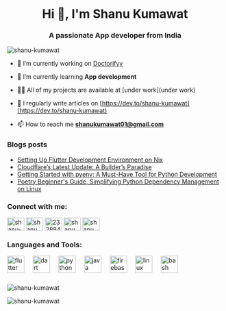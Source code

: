 <h1 align="center">Hi 👋, I'm Shanu Kumawat</h1>
<h3 align="center">A passionate App developer from India</h3>

<p align="left"> <img src="https://komarev.com/ghpvc/?username=shanu-kumawat&label=Profile%20views&color=0e75b6&style=flat" alt="shanu-kumawat" /> </p>

- 🔭 I’m currently working on [Doctorifyy](https://github.com/therev2/Doctorifyy)

- 🌱 I’m currently learning **App development**

- 👨‍💻 All of my projects are available at [under work](under work)

- 📝 I regularly write articles on [https://dev.to/shanu-kumawat](https://dev.to/shanu-kumawat)

- 📫 How to reach me **shanukumawat01@gmail.com**

### Blogs posts
<!-- BLOG-POST-LIST:START -->
- [Setting Up Flutter Development Environment on Nix](https://dev.to/shanu-kumawat/setting-up-flutter-development-environment-on-nix-6pk)
- [Cloudflare’s Latest Update: A Builder’s Paradise](https://dev.to/shanu-kumawat/cloudflares-latest-update-a-builders-paradise-56ml)
- [Getting Started with pyenv: A Must-Have Tool for Python Development](https://dev.to/shanu-kumawat/getting-started-with-pyenv-a-must-have-tool-for-python-development-1d3j)
- [Poetry Beginner&#39;s Guide, Simplifying Python Dependency Management on Linux](https://dev.to/shanu-kumawat/poetry-simplifying-python-dependency-management-on-linux-3pfb)
<!-- BLOG-POST-LIST:END -->

<h3 align="left">Connect with me:</h3>
<p align="left">
<a href="https://dev.to/shanu-kumawat" target="blank"><img align="center" src="https://raw.githubusercontent.com/rahuldkjain/github-profile-readme-generator/master/src/images/icons/Social/devto.svg" alt="shanu-kumawat" height="30" width="40" /></a>
<a href="https://twitter.com/shanu_kumawat01" target="blank"><img align="center" src="https://raw.githubusercontent.com/rahuldkjain/github-profile-readme-generator/master/src/images/icons/Social/twitter.svg" alt="shanu_kumawat01" height="30" width="40" /></a>
<a href="https://stackoverflow.com/users/23288476" target="blank"><img align="center" src="https://raw.githubusercontent.com/rahuldkjain/github-profile-readme-generator/master/src/images/icons/Social/stack-overflow.svg" alt="23288476" height="30" width="40" /></a>
<a href="https://codeforces.com/profile/shanu_kumawat" target="blank"><img align="center" src="https://raw.githubusercontent.com/rahuldkjain/github-profile-readme-generator/master/src/images/icons/Social/codeforces.svg" alt="shanu_kumawat" height="30" width="40" /></a>
<a href="https://www.leetcode.com/shanu_kumawat" target="blank"><img align="center" src="https://raw.githubusercontent.com/rahuldkjain/github-profile-readme-generator/master/src/images/icons/Social/leet-code.svg" alt="shanu_kumawat" height="30" width="40" /></a>
</p>

<h3 align="left">Languages and Tools:</h3>
<div align="left">
  <img src="https://skillicons.dev/icons?i=flutter" height="40" alt="flutter logo"  />
  <img width="12" />
  <img src="https://skillicons.dev/icons?i=dart" height="40" alt="dart logo"  />
  <img width="12" />
  <img src="https://skillicons.dev/icons?i=py" height="40" alt="python logo"  />
  <img width="12" />
  <img src="https://skillicons.dev/icons?i=java" height="40" alt="java logo"  />
  <img width="12" />
  <img src="https://skillicons.dev/icons?i=firebase" height="40" alt="firebase logo"  />
  <img width="12" />
  <img src="https://skillicons.dev/icons?i=linux" height="40" alt="linux logo"  />
  <img width="12" />
  <img src="https://skillicons.dev/icons?i=bash" height="40" alt="bash logo"  />
</div>

###

<p><img align="center" src="https://github-readme-stats.vercel.app/api/top-langs?username=shanu-kumawat&show_icons=true&theme=dark&cache_seconds=1800&locale=en&layout=compact" alt="shanu-kumawat" /></p>

<p><img align="center" src="https://github-readme-streak-stats.herokuapp.com/?user=shanu-kumawat&" alt="shanu-kumawat" /></p>

